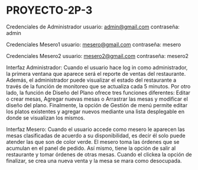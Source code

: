 # PROYECTO-2P-3

Credenciales de Administrador
usuario: admin@gmail.com
contraseña: admin

Credenciales Mesero1
usuario: mesero@gmail.com
contraseña: mesero

Credenciales Mesero2
usuario: mesero2@gmail.com
contraseña: mesero2

Interfaz Administrador:
Cuando el usuario hace log in como administrador, la primera ventana que aparece será el reporte de ventas del restaurante.
Además, el administrador puede visualizar el estado del restaurante a través de la función de monitoreo que se actualiza cada 5 minutos.
Por otro lado, la función de Diseño del Plano ofrece tres funciones diferentes: Editar o crear mesas, Agregar nuevas mesas o Arrastrar las mesas y modificar el diseño del plano.
Finalmente, la opción de Gestión de menú permite editar los platos existentes y agregar nuevos mediante una lista desplegable en donde se visualizan los mismos.

Interfaz Mesero:
Cuando el usuario accede como mesero le aparecen las mesas clasificadas de acuerdo a su disponibilidad, es decir él solo puede atender las que son de color verde.
El mesero toma las órdenes que se acumulan en el panel de pedido. Así mismo, tiene la opción de salir al restaurante y tomar órdenes de otras mesas.
Cuando el clickea la opción de finalizar, se crea una nueva venta y la mesa se mara como desocupada.


